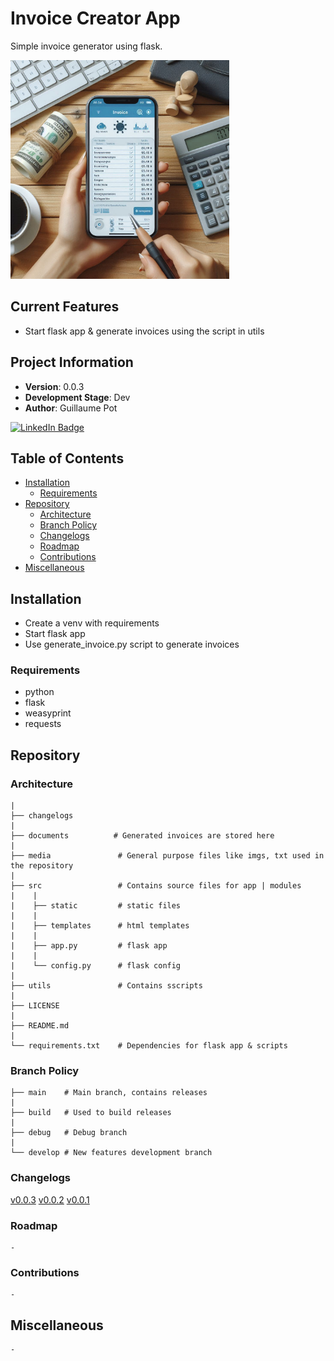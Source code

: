 # Invoice Creator App


Simple invoice generator using flask.


<img src="./media/img.jpeg" width="350" height="350">



## Current Features

- Start flask app & generate invoices using the script in utils


## Project Information

- **Version**: 0.0.3
- **Development Stage**: Dev
- **Author**: Guillaume Pot

[![LinkedIn Badge](https://img.shields.io/badge/LinkedIn-0077B5?style=for-the-badge&logo=linkedin&logoColor=white)](https://www.linkedin.com/in/062guillaumepot/)




## Table of Contents
- [Installation](#installation)
    - [Requirements](#requirements)
- [Repository](#repository)
    - [Architecture](#architecture)
    - [Branch Policy](#branch-policy)
    - [Changelogs](#changelogs)
    - [Roadmap](#roadmap)
    - [Contributions](#contirbutions)
- [Miscellaneous](#miscellaneous)




## Installation

- Create a venv with requirements
- Start flask app
- Use generate_invoice.py script to generate invoices


### Requirements

- python
- flask
- weasyprint
- requests



## Repository



### Architecture


```
|
├── changelogs
|
├── documents          # Generated invoices are stored here
|
├── media               # General purpose files like imgs, txt used in the repository
|
├── src                 # Contains source files for app | modules
|    |
|    ├── static         # static files
|    |
|    ├── templates      # html templates
|    |
|    ├── app.py         # flask app
|    |
|    └── config.py      # flask config
|
├── utils               # Contains sscripts
|
├── LICENSE
|
├── README.md
|
└── requirements.txt    # Dependencies for flask app & scripts
```


### Branch Policy

```
├── main    # Main branch, contains releases
|   
├── build   # Used to build releases
|
├── debug   # Debug branch
|
└── develop # New features development branch
```


### Changelogs

[v0.0.3](./changelogs/0.0.3.md)
[v0.0.2](./changelogs/0.0.2.md)
[v0.0.1](./changelogs/0.0.1.md)



### Roadmap

```
-
```


### Contributions

```
-
```




## Miscellaneous

```
-
```